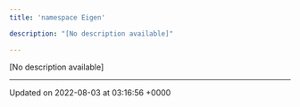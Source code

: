 ```yaml
---
title: 'namespace Eigen'

description: "[No description available]"

---
```







[No description available]






-------------------------------

Updated on 2022-08-03 at 03:16:56 +0000
